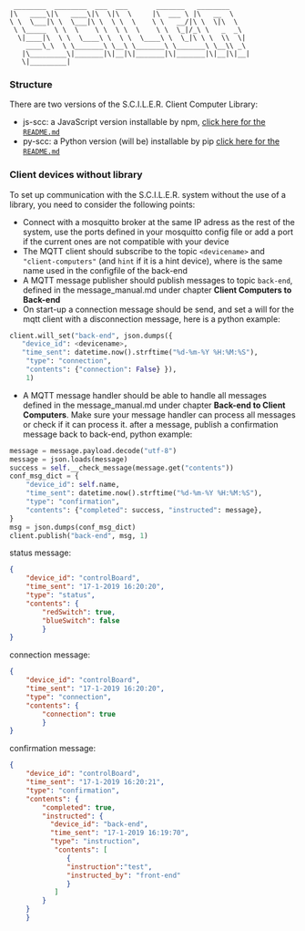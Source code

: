 ```
 ________  ________  ___  ___       _______   ________     
|\   ____\|\   ____\|\  \|\  \     |\  ___ \ |\   __  \    
\ \  \___|\ \  \___|\ \  \ \  \    \ \   __/|\ \  \|\  \   
 \ \_____  \ \  \    \ \  \ \  \    \ \  \_|/_\ \   _  _\  
  \|____|\  \ \  \____\ \  \ \  \____\ \  \_|\ \ \  \\  \| 
    ____\_\  \ \_______\ \__\ \_______\ \_______\ \__\\ _\ 
   |\_________\|_______|\|__|\|_______|\|_______|\|__|\|__|
   \|_________|                                            
```                                                           

### Structure
There are two versions of the S.C.I.L.E.R. Client Computer Library:
   - js-scc: a JavaScript version installable by npm, [click here for the  `README.md`](js-scc/README.md)
   - py-scc: a Python version (will be) installable by pip [click here for the  `README.md`](py_scc/README.md)

### Client devices without library

To set up communication with the S.C.I.L.E.R. system without the use of a library, you need to consider the following points:

- Connect with a mosquitto broker at the same IP adress as the rest of the system, use the ports defined in your mosquitto config file or add a port if the current ones are not compatible with your device
- The MQTT client should subscribe to the topic `<devicename>` and `"client-computers"` (and `hint` if it is a hint device), where <devicename> is the same name used in the configfile of the back-end
- A MQTT message publisher should publish messages to topic `back-end`, defined in the message_manual.md under chapter __Client Computers to Back-end__
- On start-up a connection message should be send, and set a will for the mqtt client with a disconnection message, here is a python example:
```python
client.will_set("back-end", json.dumps({
   "device_id": <devicename>,
   "time_sent": datetime.now().strftime("%d-%m-%Y %H:%M:%S"),
    "type": "connection",
    "contents": {"connection": False} }),
    1)
```
- A MQTT message handler should be able to handle all messages defined in the message_manual.md under chapter __Back-end to Client Computers__. 
Make sure your message handler can process all messages or check if it can process it. after a message, publish a confirmation message back to back-end,
python example:
```python
message = message.payload.decode("utf-8")
message = json.loads(message)
success = self.__check_message(message.get("contents"))
conf_msg_dict = {
    "device_id": self.name,
    "time_sent": datetime.now().strftime("%d-%m-%Y %H:%M:%S"),
    "type": "confirmation",
    "contents": {"completed": success, "instructed": message},
}
msg = json.dumps(conf_msg_dict)
client.publish("back-end", msg, 1)
```
       
status message: 
```json
{ 
    "device_id": "controlBoard",
    "time_sent": "17-1-2019 16:20:20",
    "type": "status",
    "contents": {
        "redSwitch": true,
        "blueSwitch": false
        }
}
```
connection message: 
```json
{ 
    "device_id": "controlBoard",
    "time_sent": "17-1-2019 16:20:20",
    "type": "connection",
    "contents": {
        "connection": true 
        }
}
```
confirmation message:
```json
{ 
    "device_id": "controlBoard",
    "time_sent": "17-1-2019 16:20:21",
    "type": "confirmation",
    "contents": {
        "completed": true, 
        "instructed": { 
          "device_id": "back-end",
          "time_sent": "17-1-2019 16:19:70",
          "type": "instruction",
           "contents": [
              {
              "instruction":"test",
              "instructed_by": "front-end" 
              }
           ]
        }
    }
    }
```